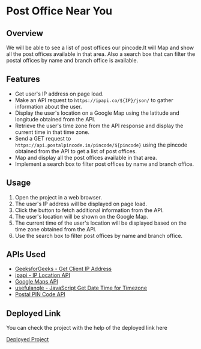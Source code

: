# Post Office Near You

## Overview
We will be able to see a list of post offices our pincode.It will Map and show all the post offices available in that area.
Also a search box that can filter the postal offices by name and branch office is available.

## Features

- Get user's IP address on page load.
- Make an API request to `https://ipapi.co/${IP}/json/` to gather information about the user.
- Display the user's location on a Google Map using the latitude and longitude obtained from the API.
- Retrieve the user's time zone from the API response and display the current time in that time zone.
- Send a GET request to `https://api.postalpincode.in/pincode/${pincode}` using the pincode obtained from the API to get a list of post offices.
- Map and display all the post offices available in that area.
- Implement a search box to filter post offices by name and branch office.


## Usage

1. Open the project in a web browser.
2. The user's IP address will be displayed on page load.
3. Click the button to fetch additional information from the API.
4. The user's location will be shown on the Google Map.
5. The current time of the user's location will be displayed based on the time zone obtained from the API.
6. Use the search box to filter post offices by name and branch office.

## APIs Used

- [GeeksforGeeks - Get Client IP Address](https://www.geeksforgeeks.org/how-to-get-client-ip-address-using-javascript/)
- [ipapi - IP Location API](https://ipapi.co/)
- [Google Maps API](https://developers.google.com/maps/documentation/javascript/overview)
- [usefulangle - JavaScript Get Date Time for Timezone](https://usefulangle.com/post/382/javascript-get-date-time-for-timezone)
- [Postal PIN Code API](https://api.postalpincode.in/)

## Deployed Link

You can check the project with the help of the deployed link here

[Deployed Project](https://sidd444.github.io/Post-Office-near-you/)
